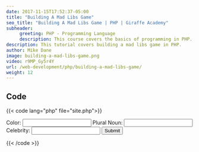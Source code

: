 ```yaml
---
date: 2017-11-15T17:52:37-05:00
title: "Building A Mad Libs Game"
seo_title: "Building A Mad Libs Game | PHP | Giraffe Academy"
subheader:
     greeting: PHP - Programming Language
     description: This course covers the basics of programming in PHP. Work your way through the videos and we'll teach you everything you need to know to start your programming journey!
description: This tutorial covers building a mad libs game in PHP.
author: Mike Dane
image: building-a-mad-libs-game.png
video: r9MP_Gy5r4Y
url: /web-development/php/building-a-mad-libs-game/
weight: 12
---
```


## Code

{{< code lang="php" file="site.php">}}
<form action="site.php" method="GET">
     Color: <input type="text" name="color">
     Plural Noun: <input type="text" name="pluralNoun">
     Celebrity: <input type="text" name="celebrity">
     <input type="submit">
</form>

<?php
     $color = $_GET["color"];
     $pluralNoun = $_GET["pluralNoun"];
     $celebrity = $_GET["celebrity"];

     echo "Roses are $color";
     echo "$pluralNoun are blue";
     echo "I love $celebrity";
?>
{{< /code >}}